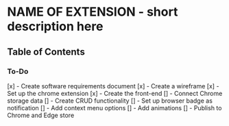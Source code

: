 # NAME OF EXTENSION - short description here

## Table of Contents 

### To-Do
[x] - Create software requirements document 
[x] - Create a wireframe 
[x] - Set up the chrome extension 
[x] - Create the front-end 
[] - Connect Chrome storage data
[] - Create CRUD functionality 
[] - Set up browser badge as notification 
[] - Add context menu options 
[] - Add animations 
[] - Publish to Chrome and Edge store 